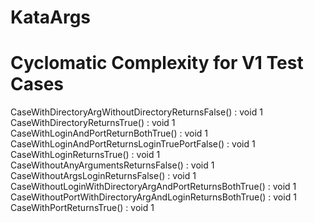 # KataArgs

# Cyclomatic Complexity for V1 Test Cases 
CaseWithDirectoryArgWithoutDirectoryReturnsFalse() : void		1
CaseWithDirectoryReturnsTrue() : void		1
CaseWithLoginAndPortReturnBothTrue() : void		1
CaseWithLoginAndPortReturnsLoginTruePortFalse() : void		1
CaseWithLoginReturnsTrue() : void		1
CaseWithoutAnyArgumentsReturnsFalse() : void		1
CaseWithoutArgsLoginReturnsFalse() : void		1
CaseWithoutLoginWithDirectoryArgAndPortReturnsBothTrue() : void		1
CaseWithoutPortWithDirectoryArgAndLoginReturnsBothTrue() : void		1
CaseWithPortReturnsTrue() : void   1
